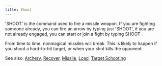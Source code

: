 ```yaml
---
title: Shoot
---
```


'SHOOT' is the command used to fire a missile weapon. If you are
fighting someone already, you can fire an arrow by typing just 'SHOOT',
if you are not already engaged, you can start or join a fight by typing
SHOOT <victim>.

From time to time, nonmagical missiles will break. This is likely to
happen if you shoot a hard-to-hit target, or when your shot kills the
opponent.

See also: [Archery](Archery "wikilink"), [Recover](Recover "wikilink"),
[Missile](Missile "wikilink"), [Load](Load "wikilink"), [Target
Schooting](Target_Schooting "wikilink")